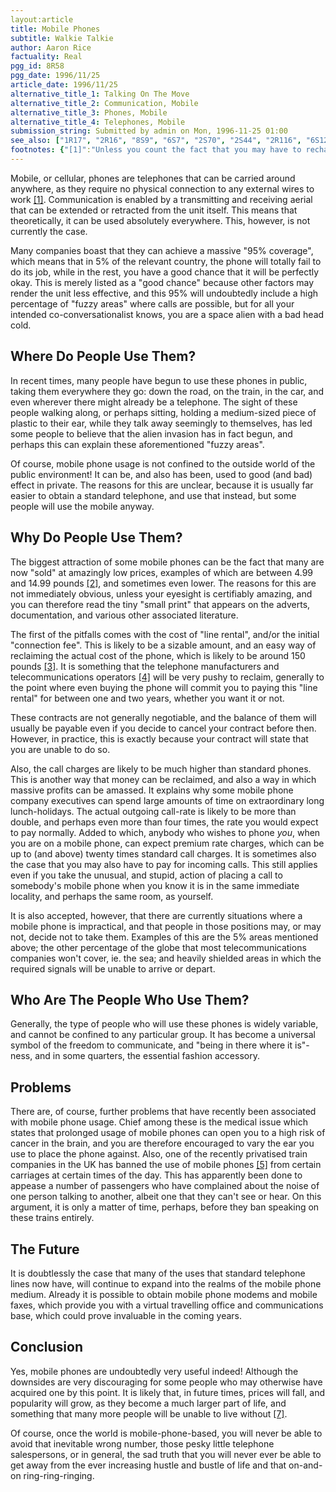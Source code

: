 ```yaml
---
layout:article
title: Mobile Phones
subtitle: Walkie Talkie
author: Aaron Rice
factuality: Real
pgg_id: 8R58
pgg_date: 1996/11/25
article_date: 1996/11/25
alternative_title_1: Talking On The Move
alternative_title_2: Communication, Mobile
alternative_title_3: Phones, Mobile
alternative_title_4: Telephones, Mobile
submission_string: Submitted by admin on Mon, 1996-11-25 01:00
see_also: ["1R17", "2R16", "8S9", "6S7", "2S70", "2S44", "2R116", "6S12", "8R47", "8R37", "8R52"]
footnotes: {"[1]":"Unless you count the fact that you may have to recharge them once in a while.","[2]":"Prices in UK Pounds. These two currently equate to around 7.50 and 22.50 US Dollars and respectively, working on an exchange rate of about 1 UK Pound to 1.50 US Dollars. This has the tendency to fluctuate, and is probably closer to 1 Pound to 1.65 Dollars right now. Please check with your local bank, or \"Bureau de change.\"","[3]":"About 225 US Dollars.","[4]":"One and the same, usually.","[5]":"And personal stereos, though strangely for the same reason [6].","[6]":"Don't ask me.","[7]":"Many people use this expression, but usually for the wrong reasons. The mere notion that someone might be unable to live without a certain brand of washing powder, is laughable in the extreme."}
---
```

<div>
<p>Mobile, or cellular, phones are telephones that can be carried around anywhere, as they require no physical connection to any external wires to work <a href="#footnotes.1" class="footnote-link">[1]</a>. Communication is enabled by a transmitting and receiving aerial that can be extended or retracted from the unit itself. This means that theoretically, it can be used absolutely everywhere. This, however, is not currently the case.</p>
<p>Many companies boast that they can achieve a massive "95% coverage", which means that in 5% of the relevant country, the phone will totally fail to do its job, while in the rest, you have a good chance that it will be perfectly okay. This is merely listed as a "good chance" because other factors may render the unit less effective, and this 95% will undoubtedly include a high percentage of "fuzzy areas" where calls are possible, but for all your intended co-conversationalist knows, you are a space alien with a bad head cold.</p>
<h2>Where Do People Use Them?</h2>
<p>In recent times, many people have begun to use these phones in public, taking them everywhere they go: down the road, on the train, in the car, and even wherever there might already be a telephone. The sight of these people walking along, or perhaps sitting, holding a medium-sized piece of plastic to their ear, while they talk away seemingly to themselves, has led some people to believe that the alien invasion has in fact begun, and perhaps this can explain these aforementioned "fuzzy areas".</p>
<p>Of course, mobile phone usage is not confined to the outside world of the public environment! It can be, and also has been, used to good (and bad) effect in private. The reasons for this are unclear, because it is usually far easier to obtain a standard telephone, and use that instead, but some people will use the mobile anyway.</p>
<h2>Why Do People Use Them?</h2>
<p>The biggest attraction of some mobile phones can be the fact that many are now "sold" at amazingly low prices, examples of which are between 4.99 and 14.99 pounds <a href="#footnotes.2" class="footnote-link">[2]</a>, and sometimes even lower. The reasons for this are not immediately obvious, unless your eyesight is certifiably amazing, and you can therefore read the tiny "small print" that appears on the adverts, documentation, and various other associated literature.</p>
<p>The first of the pitfalls comes with the cost of "line rental", and/or the initial "connection fee". This is likely to be a sizable amount, and an easy way of reclaiming the actual cost of the phone, which is likely to be around 150 pounds <a href="#footnotes.3" class="footnote-link">[3]</a>. It is something that the telephone manufacturers and telecommunications operators <a href="#footnotes.4" class="footnote-link">[4]</a> will be very pushy to reclaim, generally to the point where even buying the phone will commit you to paying this "line rental" for between one and two years, whether you want it or not.</p>
<p>These contracts are not generally negotiable, and the balance of them will usually be payable even if you decide to cancel your contract before then. However, in practice, this is exactly because your contract will state that you are unable to do so.</p>
<p>Also, the call charges are likely to be much higher than standard phones. This is another way that money can be reclaimed, and also a way in which massive profits can be amassed. It explains why some mobile phone company executives can spend large amounts of time on extraordinary long lunch-holidays. The actual outgoing call-rate is likely to be more than double, and perhaps even more than four times, the rate you would expect to pay normally. Added to which, anybody who wishes to phone <em>you</em>, when you are on a mobile phone, can expect premium rate charges, which can be up to (and above) twenty times standard call charges. It is sometimes also the case that you may also have to pay for incoming calls. This still applies even if you take the unusual, and stupid, action of placing a call to somebody's mobile phone when you know it is in the same immediate locality, and perhaps the same room, as yourself.</p>
<p>It is also accepted, however, that there are currently situations where a mobile phone is impractical, and that people in those positions may, or may not, decide not to take them. Examples of this are the 5% areas mentioned above; the other percentage of the globe that most telecommunications companies won't cover, ie. the sea; and heavily shielded areas in which the required signals will be unable to arrive or depart.</p>
<h2>Who Are The People Who Use Them?</h2>
<p>Generally, the type of people who will use these phones is widely variable, and cannot be confined to any particular group. It has become a universal symbol of the freedom to communicate, and "being in there where it is"-ness, and in some quarters, the essential fashion accessory.</p>
<h2>Problems</h2>
<p>There are, of course, further problems that have recently been associated with mobile phone usage. Chief among these is the medical issue which states that prolonged usage of mobile phones can open you to a high risk of cancer in the brain, and you are therefore encouraged to vary the ear you use to place the phone against. Also, one of the recently privatised train companies in the UK has banned the use of mobile phones <a href="#footnotes.5" class="footnote-link">[5]</a> from certain carriages at certain times of the day. This has apparently been done to appease a number of passengers who have complained about the noise of one person talking to another, albeit one that they can't see or hear. On this argument, it is only a matter of time, perhaps, before they ban speaking on these trains entirely.</p>
<h2>The Future</h2>
<p>It is doubtlessly the case that many of the uses that standard telephone lines now have, will continue to expand into the realms of the mobile phone medium. Already it is possible to obtain mobile phone modems and mobile faxes, which provide you with a virtual travelling office and communications base, which could prove invaluable in the coming years.</p>
<h2>Conclusion</h2>
<p>Yes, mobile phones are undoubtedly very useful indeed! Although the downsides are very discouraging for some people who may otherwise have acquired one by this point. It is likely that, in future times, prices will fall, and popularity will grow, as they become a much larger part of life, and something that many more people will be unable to live without <a href="#footnotes.7" class="footnote-link">[7]</a>.</p>
<p>Of course, once the world is mobile-phone-based, you will never be able to avoid that inevitable wrong number, those pesky little telephone salespersons, or in general, the sad truth that you will never ever be able to get away from the ever increasing hustle and bustle of life and that on-and-on ring-ring-ringing.</p>
</div>
